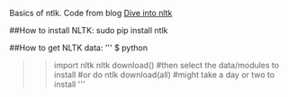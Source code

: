 Basics of ntlk.
Code from blog [Dive into nltk](http://textminingonline.com/dive-into-nltk-part-i-getting-started-with-nltk)

##How to install NLTK:
sudo pip install ntlk

##How to get NLTK data:
'''
$ python
>> import nltk
>> nltk download() #then select the data/modules to install
>> #or do ntlk download(all) #might take a day or two to install
'''